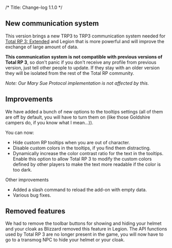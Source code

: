 /*
Title: Change-log 1.1.0
*/

## New communication system
This version brings a new TRP3 to TRP3 communication system needed for [Total RP 3: Extended](https://www.kickstarter.com/projects/119053864/total-rp-3-extended-world-of-warcraft-addon) and Legion that is more powerful and will improve the exchange of large amount of data.

**This communication system is not compatible with previous versions of Total RP 3**, so don't panic if you don't receive any profile from previous version, just tell other people to update. If they stay with an older version they will be isolated from the rest of the Total RP community.

_Note: Our Mary Sue Protocol implementation is not affected by this._

## Improvements

We have added a bunch of new options to the tooltips settings (all of them are off by default, you will have to turn them on (like those Goldshire campers do, if you know what I mean…)).

You can now:
* Hide custom RP tooltips when you are out of character.
* Disable custom colors in the tooltips, if you find them distracting.
* Dynamically increase the color contrast ratio for the text in the tooltips. Enable this option to allow Total RP 3 to modify the custom colors defined by other players to make the text more readable if the color is too dark.

Other improvements
* Added a slash command to reload the add-on with empty data.
* Various bug fixes.

## Removed features

We had to remove the toolbar buttons for showing and hiding your helmet and your cloak as Blizzard removed this feature in Legion. The API functions used by Total RP 3 are no longer present in the game, you will now have to go to a transmog NPC to hide your helmet or your cloak.
